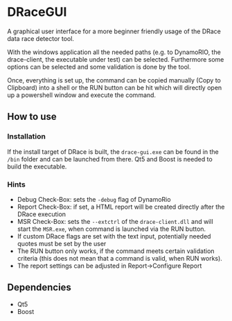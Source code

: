 # DRaceGUI

A graphical user interface for a more beginner friendly usage of the DRace data race detector tool.

With the windows application all the needed paths (e.g. to DynamoRIO, the drace-client, the executable under test) can be selected. Furthermore some options can be selected and some validation is done by the tool.

Once, everything is set up, the command can be copied manually (Copy to Clipboard) into a shell or the RUN button can be hit which will directly open up a powershell window and execute the command.


## How to use

### Installation
If the install target of DRace is built, the ```drace-gui.exe``` can be found in the ```/bin``` folder and can be launched from there. Qt5 and Boost is needed to build the executable.


### Hints
- Debug Check-Box: sets the ```-debug``` flag of DynamoRio
- Report Check-Box: if set, a HTML report will be created directly after the DRace execution
- MSR Check-Box: sets the ```--extctrl``` of the ```drace-client.dll``` and will start the ```MSR.exe```, when command is launched via the RUN button.
- If custom DRace flags are set with the text input, potentially needed quotes must be set by the user
- The RUN button only works, if the command meets certain validation criteria (this does not mean that a command is valid, when RUN works).
- The report settings can be adjusted in Report->Configure Report




## Dependencies
- Qt5
- Boost
